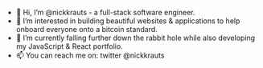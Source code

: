 - 👋 Hi, I’m @nickkrauts - a full-stack software engineer.
- 👀 I’m interested in building beautiful websites & applications to help onboard everyone onto a bitcoin standard. 
- 🌱 I’m currently falling further down the rabbit hole while also developing my JavaScript & React portfolio.
- 📫 You can reach me on: twitter @nickkrauts

<!---
nickkrauts/nickkrauts is a ✨ special ✨ repository because its `README.md` (this file) appears on your GitHub profile.
You can click the Preview link to take a look at your changes.
--->
